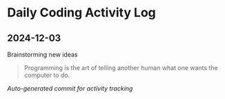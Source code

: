 # Daily Coding Activity Log

## 2024-12-03

Brainstorming new ideas

> Programming is the art of telling another human what one wants the computer to do.

*Auto-generated commit for activity tracking*
